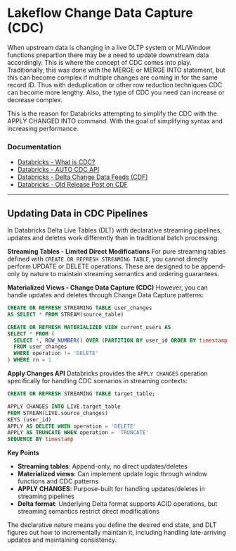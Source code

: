 # Lakeflow Change Data Capture (CDC)
When upstream data is changing in a live OLTP system or ML/Window functions prepartion there may be a need to update downstream data accordingly. This is where the concept of CDC comes into play. Traditionally, this was done with the MERGE or MERGE INTO statement, but this can become complex if multiple changes are coming in for the same record ID. Thus with deduplication or other row reduction techniques CDC can become more lengthy. Also, the type of CDC you need can increase or decrease complex.

This is the reason for Databricks attempting to simplify the CDC with the APPLY CHANGED INTO command. With the goal of simplifying syntax and increasing performance.

### Documentation
- [Databricks - What is CDC?](https://docs.databricks.com/aws/en/dlt/what-is-change-data-capture)
- [Databricks - AUTO CDC API](https://docs.databricks.com/aws/en/dlt/cdc?language=Python)
- [Databricks - Delta Change Data Feeds (CDF)](https://docs.databricks.com/aws/en/delta/delta-change-data-feed)
- [Databricks - Old Release Post on CDF](https://www.databricks.com/blog/2021/06/09/how-to-simplify-cdc-with-delta-lakes-change-data-feed.html)

---
## Updating Data in CDC Pipelines
In Databricks Delta Live Tables (DLT) with declarative streaming pipelines, updates and deletes work differently than in traditional batch processing:

**Streaming Tables - Limited Direct Modifications**
For pure streaming tables defined with `CREATE OR REFRESH STREAMING TABLE`, you cannot directly perform UPDATE or DELETE operations. These are designed to be append-only by nature to maintain streaming semantics and ordering guarantees.

**Materialized Views - Change Data Capture (CDC)**
However, you can handle updates and deletes through Change Data Capture patterns:

```sql
CREATE OR REFRESH STREAMING TABLE user_changes
AS SELECT * FROM STREAM(source_table)

CREATE OR REFRESH MATERIALIZED VIEW current_users AS
SELECT * FROM (
  SELECT *, ROW_NUMBER() OVER (PARTITION BY user_id ORDER BY timestamp DESC) as rn
  FROM user_changes
  WHERE operation != 'DELETE'
) WHERE rn = 1
```

**Apply Changes API**
Databricks provides the `APPLY CHANGES` operation specifically for handling CDC scenarios in streaming contexts:

```sql
CREATE OR REFRESH STREAMING TABLE target_table;

APPLY CHANGES INTO LIVE.target_table
FROM STREAM(LIVE.source_changes)
KEYS (user_id)
APPLY AS DELETE WHEN operation = 'DELETE'
APPLY AS TRUNCATE WHEN operation = 'TRUNCATE'
SEQUENCE BY timestamp
```

**Key Points**
- **Streaming tables**: Append-only, no direct updates/deletes
- **Materialized views**: Can implement update logic through window functions and CDC patterns
- **APPLY CHANGES**: Purpose-built for handling updates/deletes in streaming pipelines
- **Delta format**: Underlying Delta format supports ACID operations, but streaming semantics restrict direct modifications

The declarative nature means you define the desired end state, and DLT figures out how to incrementally maintain it, including handling late-arriving updates and maintaining consistency.
